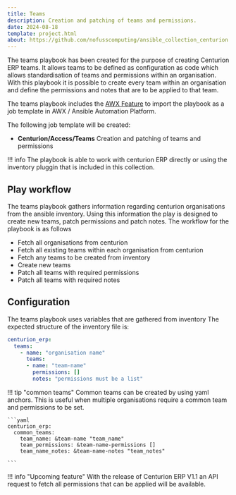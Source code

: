 ```yaml
---
title: Teams
description: Creation and patching of teams and permissions.
date: 2024-08-18
template: project.html
about: https://github.com/nofusscomputing/ansible_collection_centurion
---
```


The teams playbook has been created for the purpose of creating Centurion ERP teams. It allows teams to be defined as configuration as code which allows standardisation of teams and permissions within an organisation. With this playbook it is possible to create every team within an organisation and define the permissions and notes that are to be applied to that team.

The teams playbook includes the [AWX Feature](../../../playbooks/awx.md) to import the playbook as a job template in AWX / Ansible Automation Platform.

The following job template will be created:

*  **Centurion/Access/Teams** Creation and patching of teams and permissions


!!! info 
    The playbook is able to work with centurion ERP directly or using the inventory pluggin that is included in this collection.


## Play workflow

The teams playbook gathers information regarding centurion organisations from the ansible inventory. Using this information the play is designed to create new teams, patch permissions and patch notes. The workflow for the playbook is as follows

- Fetch all organisations from centurion
- Fetch all existing teams within each organisation from centurion
- Fetch any teams to be created from inventory
- Create new teams
- Patch all teams with required permissions
- Patch all teams with required notes


## Configuration

The teams playbook uses variables that are gathered from inventory
The expected structure of the inventory file is:

```yaml
centurion_erp:
  teams:
    - name: "organisation name"
      teams:
      - name: "team-name"
        permissions: []
        notes: "permissions must be a list"

```

!!! tip "common teams"
    Common teams can be created by using yaml anchors. This is useful when multiple organisations require a common team and permissions to be set.

    ```yaml
    centurion_erp:
      common_teams:
        team_name: &team-name "team_name"
        team_permissions: &team-name-permissions []
        team_name_notes: &team-name-notes "team_notes"

    ```

!!! info "Upcoming feature"
    With the release of Centurion ERP V1.1 an API request to fetch all permissions that can be applied will be available. 
